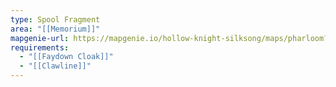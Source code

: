```yaml
---
type: Spool Fragment
area: "[[Memorium]]"
mapgenie-url: https://mapgenie.io/hollow-knight-silksong/maps/pharloom?locationIds=479117
requirements:
  - "[[Faydown Cloak]]"
  - "[[Clawline]]"
---
```

